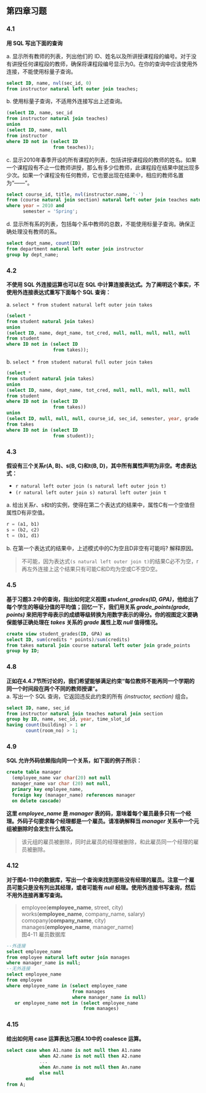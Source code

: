 ## 第四章习题

### 4.1
**用 SQL 写出下面的查询**

a. 显示所有教师的列表，列出他们的 ID、姓名以及所讲授课程段的编号。对于没有讲授任何课程段的教师，确保将课程段编号显示为0。在你的查询中应该使用外连接，不能使用标量子查询。
```sql
select ID, name, nvl(sec_id, 0)
from instructor natural left outer join teaches;
```

b. 使用标量子查询，不适用外连接写出上述查询。
```sql
(select ID, name, sec_id
from instructor natural join teaches)
union
(select ID, name, null
from instructor
where ID not in (select ID
                 from teaches));
```

c. 显示2010年春季开设的所有课程的列表，包括讲授课程段的教师的姓名。如果一个课程段有不止一位教师讲授，那么有多少位教师，此课程段在结果中就出现多少次。如果一个课程没有任何教师，它也要出现在结果中，相应的教师名置为“——”。
```sql
select course_id, title, nvl(instructor.name, '-')
from (course natural join section) natural left outer join teaches natural left outer join instructor
where year = 2010 and
      semester = 'Spring';
```

d. 显示所有系的列表，包括每个系中教师的总数，不能使用标量子查询。确保正确处理没有教师的系。
```sql
select dept_name, count(ID)
from department natural left outer join instructor
group by dept_name;
```

### 4.2
**不使用 SQL 外连接运算也可以在 SQL 中计算连接表达式。为了阐明这个事实，不使用外连接表达式重写下面每个 SQL 查询：**

a. ```select * from student natural left outer join takes```
```sql
(select *
from student natural join takes)
union
(select ID, name, dept_name, tot_cred, null, null, null, null, null
from student
where ID not in (select ID
                 from takes));
```

b. ```select * from student natural full outer join takes```
```sql
(select *
from student natural join takes)
union
(select ID, name, dept_name, tot_cred, null, null, null, null, null
from student
where ID not in (select ID
                 from takes))
union
(select ID, null, null, null, course_id, sec_id, semester, year, grade
from takes
where ID not in (select ID
                 from student));
```

### 4.3
**假设有三个关系r(A, B)、s(B, C)和t(B, D)，其中所有属性声明为非空。考虑表达式：**

* ```r natural left outer join (s natural left outer join t)```
* ```(r natural left outer join s) natural left outer join t```

a. 给出关系r、s和t的实例，使得在第二个表达式的结果中，属性C有一个空值但属性D有非空值。  
```sql
r = (a1, b1)
s = (b2, c2)
t = (b1, d1)
```

b. 在第一个表达式的结果中，上述模式中的C为空且D非空有可能吗? 解释原因。  
> 不可能，因为表达式```(s natural left outer join t)```的结果C必不为空，r再左外连接上这个结果只有可能C和D均为空或C不空D空。

### 4.5
**基于习题3.2中的查询，指出如何定义视图 *student_grades(ID, GPA)*，他给出了每个学生的等级分值的平均值；回忆一下，我们用关系 *grade_points(grade, points)* 来把用字母表示的成绩等级转换为用数字表示的得分。你的视图定义要确保能够正确处理在 *takes* 关系的 *grade* 属性上取 *null* 值得情况。**
```sql
create view student_grades(ID, GPA) as
select ID, sum(credits * points)/sum(credits)
from takes natural join course natural left outer join grade_points
group by ID;
```

### 4.8
**正如在4.4.7节所讨论的，我们希望能够满足约束“每位教师不能再同一个学期的同一个时间段在两个不同的教师授课”。**  
a. 写出一个 SQL 查询，它返回违反此约束的所有 *(instructor, section)* 组合。
```sql
select ID, name, sec_id
from instructor natural join teaches natural join section
group by ID, name, sec_id, year, time_slot_id
having count(building) > 1 or
       count(room_no) > 1;
```

### 4.9
**SQL 允许外码依赖指向同一个关系，如下面的例子所示：**
```sql
create table manager
  (employee_name var char(20) not null
  manager_name var char (20) not null,
  primary key employee_name,
  foreign key (manager_name) references manager
  on delete cascade)
```
**这里 *employee_name* 是 *manager* 表的码，意味着每个雇员最多只有一个经理。外码子句要求每个经理都是一个雇员。请准确解释当 *manager* 关系中一个元组被删除时会发生什么情况。**
> 该元组的雇员被删除，同时此雇员的经理被删除，和此雇员同一个经理的雇员被删除。

### 4.12
**对于图4-11中的数据库，写出一个查询来找到那些没有经理的雇员。注意一个雇员可能只是没有列出其经理，或者可能有 *null* 经理。使用外连接书写查询，然后不用外连接再重写查询。**
> employee(**employee_name**, street, city)  
> works(**employee_name**, company_name, salary)  
> comopany(**company_name**, city)  
> manages(**employee_name**, manager_name)  
> 图4-11 雇员数据库

```sql
--外连接
select employee_name
from employee natural left outer join manages
where manager_name is null;
--无外连接
select employee_name
from employee
where employee_name in (select employee_name
                        from manages
                        where manager_name is null)
   or employee_name not in (select employee_name
                            from manages)
```

### 4.15
**给出如何用 case 运算表达习题4.10中的 coalesce 运算。**
```sql
select case when A1.name is not null then A1.name
            when A2.name is not null then A2.name
            ...
            when An.name is not null then An.name
            else null
       end
from A;
```